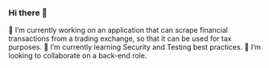 ### Hi there 👋

 🔭 I’m currently working on an application that can scrape financial transactions from a trading exchange, so that it can be used for tax purposes.
 🌱 I’m currently learning Security and Testing best practices.
 👯 I’m looking to collaborate on a back-end role.
